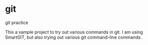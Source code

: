 # git
git practice

This a sample project to try out various commands in git. I am using SmartGIT, but also trying out various git command-line commands.
